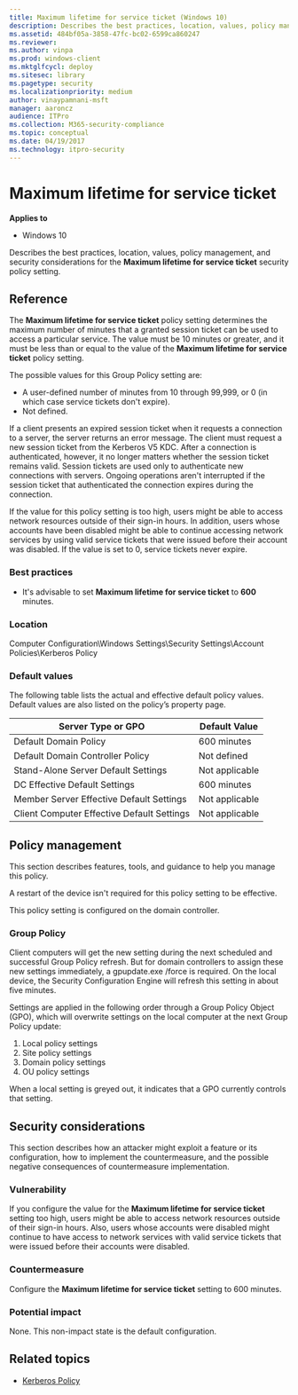 ```yaml
---
title: Maximum lifetime for service ticket (Windows 10)
description: Describes the best practices, location, values, policy management, and security considerations for the Maximum lifetime for service ticket security policy setting.
ms.assetid: 484bf05a-3858-47fc-bc02-6599ca860247
ms.reviewer: 
ms.author: vinpa
ms.prod: windows-client
ms.mktglfcycl: deploy
ms.sitesec: library
ms.pagetype: security
ms.localizationpriority: medium
author: vinaypamnani-msft
manager: aaroncz
audience: ITPro
ms.collection: M365-security-compliance
ms.topic: conceptual
ms.date: 04/19/2017
ms.technology: itpro-security
---
```


# Maximum lifetime for service ticket

**Applies to**
-   Windows 10

Describes the best practices, location, values, policy management, and security considerations for the **Maximum lifetime for service ticket** security policy setting.

## Reference

The **Maximum lifetime for service ticket** policy setting determines the maximum number of minutes that a granted session ticket can be used to access a particular service. The value must be 10 minutes or greater, and it must be less than or equal to the value of the **Maximum lifetime for service ticket** policy setting.

The possible values for this Group Policy setting are:

-   A user-defined number of minutes from 10 through 99,999, or 0 (in which case service tickets don't expire).
-   Not defined.

If a client presents an expired session ticket when it requests a connection to a server, the server returns an error message. The client must request a new session ticket from the Kerberos V5 KDC. After a connection is authenticated, however, it no longer matters whether the session ticket remains valid. Session tickets are used only to authenticate new connections with servers. Ongoing operations aren't interrupted if the session ticket that authenticated the connection expires during the connection.

If the value for this policy setting is too high, users might be able to access network resources outside of their sign-in hours. In addition, users whose accounts have been disabled might be able to continue accessing network services by using valid service tickets that were issued before their account was disabled. If the value is set to 0, service tickets never expire.

### Best practices

-   It's advisable to set **Maximum lifetime for service ticket** to **600** minutes.

### Location

Computer Configuration\\Windows Settings\\Security Settings\\Account Policies\\Kerberos Policy

### Default values

The following table lists the actual and effective default policy values. Default values are also listed on the policy’s property page.

| Server Type or GPO | Default Value |
| - | - |
| Default Domain Policy| 600 minutes| 
| Default Domain Controller Policy | Not defined| 
| Stand-Alone Server Default Settings | Not applicable| 
| DC Effective Default Settings | 600 minutes| 
| Member Server Effective Default Settings | Not applicable| 
| Client Computer Effective Default Settings | Not applicable| 
 
## Policy management

This section describes features, tools, and guidance to help you manage this policy.

A restart of the device isn't required for this policy setting to be effective.

This policy setting is configured on the domain controller.

### Group Policy

Client computers will get the new setting during the next scheduled and successful Group Policy refresh. But for domain controllers to assign these new settings immediately, a gpupdate.exe /force is required. On the local device, the Security Configuration Engine will refresh this setting in about five minutes.

Settings are applied in the following order through a Group Policy Object (GPO), which will overwrite settings on the local computer at the next Group Policy update:

1.  Local policy settings
2.  Site policy settings
3.  Domain policy settings
4.  OU policy settings

When a local setting is greyed out, it indicates that a GPO currently controls that setting.

## Security considerations

This section describes how an attacker might exploit a feature or its configuration, how to implement the countermeasure, and the possible negative consequences of countermeasure implementation.

### Vulnerability

If you configure the value for the **Maximum lifetime for service ticket** setting too high, users might be able to access network resources outside of their sign-in hours. Also, users whose accounts were disabled might continue to have access to network services with valid service tickets that were issued before their accounts were disabled.

### Countermeasure

Configure the **Maximum lifetime for service ticket** setting to 600 minutes.

### Potential impact

None. This non-impact state is the default configuration.

## Related topics

- [Kerberos Policy](kerberos-policy.md)
